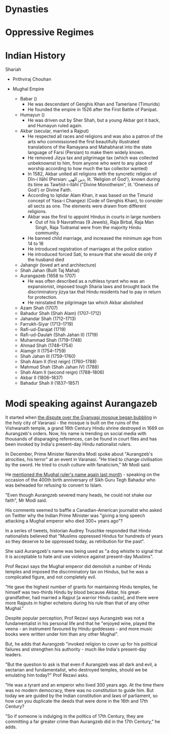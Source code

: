 # Dynasties
# Oppressive Regimes

# Indian History
Shariah
- Prithviraj Chouhan

- Mughal Empire
	- Babar ()
		- He was descendant of Genghis Khan and Tamerlane (Timurids)
		- He founded the empire in 1526 after the First Battle of Panipat.
	- Humayun ()
		- He was driven out by Sher Shah, but a young Akbar got it back, and Humayun ruled again.
	- Akbar (secular, married a Rajput)
		- He respected all races and religions and was also a patron of the arts who commissioned the first beautifully illustrated translations of the Ramayana and Mahabharat into the state language of Farsi (Persian) to make them widely known.
		- He removed Jizya tax and pilgrimage tax (which was collected unbeknownst to him, from anyone who went to any place of worship according to how much the tax collector wanted)
		- In 1582, Akbar united all religions with the syncretic religion of Dīn-i Ilāhī (Persian: دین الهی, lit. 'Religion of God'), known during its time as Tawḥīd-i-Ilāhī ("Divine Monotheism", lit. 'Oneness of God') or Divine Faith.
		- According to Iqtidar Alam Khan, it was based on the Timurid concept of Yasa-i Changezi (Code of Genghis Khan), to consider all sects as one. The elements were drawn from different religions.
		- Akbar was the first to appoint Hindus in courts in large numbers
			- Out of his 9 Navrathnas (9 Jewels), Raja Birbal, Raja Man Singh, Raja Todramal were from the majority Hindu community.
		- He banned child marriage, and increased the minimum age from 14 to 16
		- He introduced registration of marriages at the police station
		- He introduced forced Sati, to ensure that she would die only if the husband died
	- Jahangir (loved art and architecture)
	- Shah Jahan (Built Taj Mahal)
	- Aurangazeb (1658 to 1707)
		- He was often described as a ruthless tyrant who was an expansionist, imposed tough Sharia laws and brought back the discriminatory jizya tax that Hindu residents had to pay in return for protection.
		- He reinstated the pilgrimage tax which Akbar abolished
	- Azam Shah (1707)
	- Bahadur Shah (Shah Alam) (1707–1712)
	- Jahandar Shah (1712–1713)
	- Farrukh-Siyar (1713–1719)
	- Rafi-ud-Darajat (1719)
	- Rafi-ud-Daulah (Shah Jahan II) (1719)
	- Muhammad Shah (1719–1748)
	- Ahmad Shah (1748–1754)
	- Alamgir II (1754–1759)
	- Shah Jahan III	(1759–1760)
	- Shah Alam II (first reign) (1760–1788)
	- Mahmud Shah (Shah Jahan IV) (1788)
	- Shah Alam II (second reign) (1788–1806)
	- Akbar II (1806–1837)
	- Bahadur Shah II (1837–1857)
# Modi speaking against Aurangazeb
It started when [the dispute over the Gyanvapi mosque began bubbling](https://www.bbc.com/news/world-asia-india-61476741) in the holy city of Varanasi - the mosque is built on the ruins of the Vishwanath temple, a grand 16th Century Hindu shrine destroyed in 1669 on Aurangzeb's orders. Now, his name is trending on social media with thousands of disparaging references, can be found in court files and has been invoked by India's present-day Hindu nationalist rulers.

In December, Prime Minister Narendra Modi spoke about "Aurangzeb's atrocities, his terror" at an event in Varanasi. "He tried to change civilisation by the sword. He tried to crush culture with fanaticism," Mr Modi said.

He [mentioned the Mughal ruler's name again last month](https://www.deccanherald.com/national/aurangzeb-severed-many-heads-but-could-not-shake-our-faith-says-pm-modi-at-red-fort-1102814.html) - speaking on the occasion of the 400th birth anniversary of Sikh Guru Tegh Bahadur who was beheaded for refusing to convert to Islam.

"Even though Aurangzeb severed many heads, he could not shake our faith", Mr Modi said.

His comments seemed to baffle a Canadian-American journalist who asked on Twitter why the Indian Prime Minister was "giving a long speech attacking a Mughal emperor who died 300+ years ago"?

In a series of tweets, historian Audrey Truschke responded that Hindu nationalists believed that "Muslims oppressed Hindus for hundreds of years so they deserve to be oppressed today, as retribution for the past".

She said Aurangzeb's name was being used as "a dog whistle to signal that it is acceptable to hate and use violence against present-day Muslims".

Prof Rezavi says the Mughal emperor did demolish a number of Hindu temples and imposed the discriminatory tax on Hindus, but he was a complicated figure, and not completely evil.

"He gave the highest number of grants for maintaining Hindu temples, he himself was two-thirds Hindu by blood because Akbar, his great-grandfather, had married a Rajput [a warrior Hindu caste], and there were more Rajputs in higher echelons during his rule than that of any other Mughal."

Despite popular perception, Prof Rezavi says Aurangzeb was not a fundamentalist in his personal life and that he "enjoyed wine, played the veena - an instrument favoured by Hindu goddesses - and more music books were written under him than any other Mughal".

But, he adds that Aurangzeb "invoked religion to cover up for his political failures and strengthen his authority - much like India's present-day leaders.

"But the question to ask is that even if Aurangzeb was all dark and evil, a sectarian and fundamentalist, who destroyed temples, should we be emulating him today?" Prof Rezavi asks.

"He was a tyrant and an emperor who lived 300 years ago. At the time there was no modern democracy, there was no constitution to guide him. But today we are guided by the Indian constitution and laws of parliament, so how can you duplicate the deeds that were done in the 16th and 17th Century?

"So if someone is indulging in the politics of 17th Century, they are committing a far greater crime than Aurangzeb did in the 17th Century," he adds.